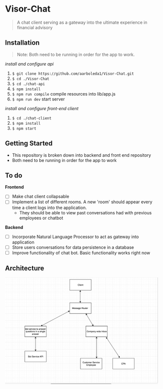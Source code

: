 # Visor-Chat
> A chat client serving as a gateway into the ultimate experience in financial advisory 

## Installation
> Note: Both need to be running in order for the app to work.

_install and configure api_
1. `$ git clone https://github.com/aarboleda1/Visor-Chat.git`
2. `$ cd ./Visor-Chat`
3. `$ cd ./chat-api` 
4. `$ npm install`
5. `$ npm run compile` compile resources into lib/app.js
6. `$ npm run dev` start server

_install and configure front-end client_
1. `$ cd ./chat-client`
2. `$ npm install`
3. `$ npm start`



## Getting Started
+ This repository is broken down into backend and front end repository
+ Both need to be running in order for the app to work



## To do 
**Frontend**

- [ ] Make chat client collapsable
- [ ] Implement a list of different rooms. A new 'room' should appear every time a client logs into the application. 
    - They should be able to view past conversations had with previous employees or chatbot


**Backend**
- [ ] Incorporate Natural Language Processor to act as gateway into application
- [ ] Store users conversations for data persistence in a database
- [ ] Improve functionality of chat bot. Basic functionality works right now
## Architecture
![Architecture](/misc/architecture.png?raw=true "Optional Title")
